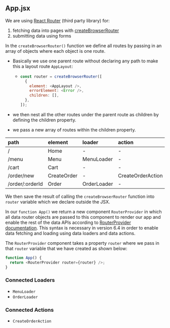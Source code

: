 ## App.jsx

We are using [React Router](https://reactrouter.com/en/main) (third party library) for:

1. fetching data into pages with [createBrowserRouter](https://reactrouter.com/en/main/routers/create-browser-router)
2. submitting data using forms

In the `createBrowserRouter()` function we define all routes by passing in an array of objects where each object is one route.

- Basically we use one parent route without declaring any path to make this a layout route `AppLayout`:

  - ```javascript
    const router = createBrowserRouter([
      {
        element: <AppLayout />,
        errorElement: <Error />,
        children: [],
      },
    ]);
    ```

- we then nest all the other routes under the parent route as children by defining the children property.
- we pass a new array of routes within the children property.

| path            | element     | loader      | action            | errorElement |
| :-------------- | :---------- | :---------- | :---------------- | :----------- |
| /               | Home        | -           | -                 | -            |
| /menu           | Menu        | MenuLoader  | -                 | Error        |
| /cart           | Cart        | -           | -                 | -            |
| /order/new      | CreateOrder | -           | CreateOrderAction | -            |
| /order/:orderId | Order       | OrderLoader | -                 | Error        |

We then save the result of calling the `createBrowserRouter` function into `router` variable which we declare outside the JSX.

In our `function App()` we return a new component `RouterProvider` in which all data router objects are passed to this component to render our app and enable the rest of the data APIs according to [RouterProvider documentation](<(https://reactrouter.com/en/main/routers/router-provider)>). This syntax is necessary in version 6.4 in order to enable data fetching and loading using data loaders and data actions.

The `RouterProvider` component takes a property `router` where we pass in that `router` variable that we have created as shown below:

```javascript
function App() {
  return <RouterProvider router={router} />;
}
```

### Connected Loaders

- `MenuLoader`
- `OrderLoader`

### Connected Actions

- `CreateOrderAction`
